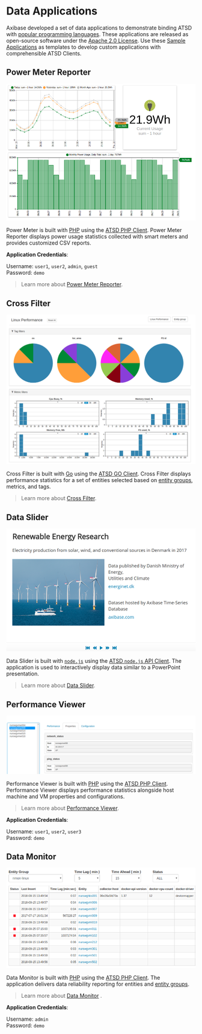# Data Applications

Axibase developed a set of data applications to demonstrate binding ATSD with [popular programming languages](https://axibase.com/use-cases/chart-of-the-day/stack-exchange/). These applications are released as open-source software under the [Apache 2.0 License](https://www.apache.org/licenses/LICENSE-2.0). Use these [Sample Applications](https://apps.axibase.com/) as templates to develop custom applications with comprehensible ATSD Clients.

## Power Meter Reporter

![](../../images/power-meter-application.png)

Power Meter is built with [PHP](http://php.net/) using the [ATSD PHP Client](https://github.com/axibase/atsd-api-php/blob/master/README.md). Power Meter Reporter displays power usage statistics collected with smart meters and provides customized CSV reports.

**Application Credentials**:

Username: `user1`, `user2`, `admin`, `guest`<br>
Password: `demo`

> Learn more about [Power Meter Reporter](./power-meter-reporter.md).

## Cross Filter

![](../../images/cross-filter.png)

Cross Filter is built with [Go](https://golang.org/) using the [ATSD GO Client](https://github.com/axibase/atsd-api-go). Cross Filter displays performance statistics for a set of entities selected based on [entity groups](../../configuration/entity_groups.md), metrics, and tags.

> Learn more about [Cross Filter](https://axibase.com/products/axibase-time-series-database/data-applications/cross-filter/).

## Data Slider

![](../../images/data-slider.png)

Data Slider is built with [`node.js`](https://nodejs.org/en/) using the [ATSD `node.js` API Client](https://github.com/axibase/atsd-api-nodejs/blob/master/README.md). The application is used to interactively display data similar to a PowerPoint presentation.

> Learn more about [Data Slider](https://axibase.com/products/axibase-time-series-database/data-applications/data-slider/).

## Performance Viewer

![](../../images/performance-viewer1.png)

Performance Viewer is built with [PHP](http://php.net/) using the [ATSD PHP Client](https://github.com/axibase/atsd-api-php/blob/master/README.md). Performance Viewer displays performance statistics alongside host machine and VM properties and configurations.

> Learn more about [Performance Viewer](https://axibase.com/products/axibase-time-series-database/data-applications/performance-viewer/).

**Application Credentials**:

Username: `user1`, `user2`, `user3`<br>
Password: `demo`

## Data Monitor

![](../../images/data-monitor.png)

Data Monitor is built with [PHP](http://php.net/) using the [ATSD PHP Client](https://github.com/axibase/atsd-api-php/blob/master/README.md). The application delivers data reliability reporting for entities and [entity groups](../../configuration/entity_groups.md).

> Learn more about [Data Monitor](https://axibase.com/products/axibase-time-series-database/data-applications/data-monitor/)
.

**Application Credentials**:

Username: `admin`<br>
Password: `demo`